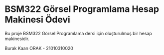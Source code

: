 # BSM322 Görsel Programlama Hesap Makinesi Ödevi

Bu proje BSM322 Görsel Programlama dersi için oluşturulmuş bir hesap makinesidir.

Burak Kaan ORAK - 21010310020


